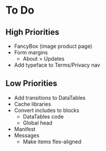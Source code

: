 # To Do

## High Priorities

- FancyBox (image product page)
- Form margins
  - About > Updates
- Add typeface to Terms/Privacy nav

## Low Priorities

- Add transitions to DataTables
- Cache libraries
- Convert includes to blocks
  - DataTables code
  - Global head
- Manifest
- Messages
  - Make items flex-aligned
